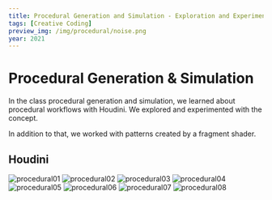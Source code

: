 ```yaml
---
title: Procedural Generation and Simulation - Exploration and Experimentation
tags: [Creative Coding]
preview_img: /img/procedural/noise.png
year: 2021
---
```


# Procedural Generation & Simulation

In the class procedural generation and simulation, we learned about procedural workflows with Houdini. We explored and experimented with the concept. 

In addition to that, we worked with patterns created by a fragment shader. 

## Houdini

![procedural01](/img/procedural/extrusion.png)
![procedural02](/img/procedural/math.png)
![procedural03](/img/procedural/noise.png)
![procedural04](/img/procedural/noise2.png)
![procedural05](/img/procedural/noise.gif)
![procedural06](/img/procedural/noise2.gif)
![procedural07](/img/procedural/spread.gif)
![procedural08](/img/procedural/force.gif)